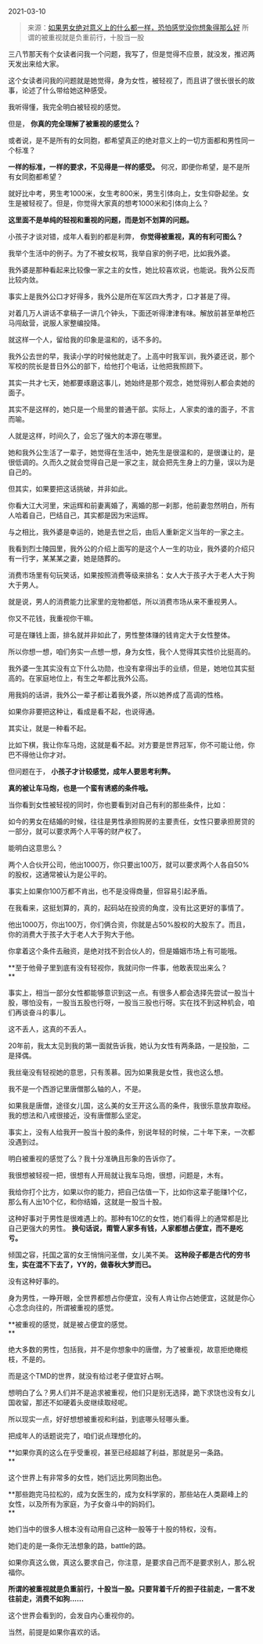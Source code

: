 2021-03-10

> 来源：[如果男女绝对意义上的什么都一样，恐怕感觉没你想象得那么好](http://mp.weixin.qq.com/s?__biz=MzU3NDc5Nzc0NQ==&mid=2247500485&idx=2&sn=bb6bbb43577dcf2c3f478eb1c858c6c8&chksm=fd2e601bca59e90daf0703ef23166e85e63520564df9ad64c1c38332c58fee68a0bf9fe568b6&scene=27#wechat_redirect)
> 所谓的被重视就是负重前行，十股当一股

三八节那天有个女读者问我一个问题，我写了，但是觉得不应景，就没发，推迟两天发出来给大家。

  

这个女读者问我的问题就是她觉得，身为女性，被轻视了，而且讲了很长很长的故事，论述了什么带给她这种感受。

  

我听得懂，我完全明白被轻视的感觉。  

  

但是， **你真的完全理解了被重视的感觉么？**

  

或者说，是不是所有的女同胞，都希望真正的绝对意义上的一切方面都和男性同一个标准？  

  

 **一样的标准，一样的要求，不见得是一样的感受。** 何况，即便你希望，是不是所有女同胞都希望？

  

就好比中考，男生考1000米，女生考800米，男生引体向上，女生仰卧起坐。女生是被轻视了。但是，你觉得大家真的想考1000米和引体向上么？  

  

 **这里面不是单纯的轻视和重视的问题，而是划不划算的问题。**  

  

小孩子才谈对错，成年人看到的都是利弊， **你觉得被重视，真的有利可图么？**

  

我举个生活中的例子。为了不被女权骂，我举自家的例子吧，比如我外婆。  

  

我外婆是那种看起来比较像一家之主的女性，她比较喜欢说，也能说。我外公反而比较内敛。

  

事实上是我外公口才好得多，我外公是所在军区四大秀才，口才甚是了得。

  

对着几万人讲话不拿稿子一讲几个钟头，下面还听得津津有味。解放前甚至单枪匹马闯敌营，说服人家整编投降。

  

就这样一个人，留给我的印象是温和的，话不多的。  

  

我外公去世的早，我读小学的时候他就走了。上高中时我军训，我外婆还说，那个军校的院长是昔日外公的部下，给他打个电话，让他把我照顾下。  

  

其实一共才七天，她都要琢磨这事儿，她始终是那个观念，她觉得别人都会卖她的面子。

  

其实不是这样的，她只是一个局里的普通干部。实际上，人家卖的谁的面子，不言而喻。

  

人就是这样，时间久了，会忘了强大的本源在哪里。  

  

她和我外公生活了一辈子，她觉得在生活中，她先生是很温和的，是很谦让的，是很低调的。久而久之就会觉得自己是一家之主，就会把先生身上的力量，误以为是自己的。  

  

但其实，如果要把这话挑破，并非如此。  

  

你看大江大河里，宋运辉和前妻离婚了，离婚的那一刹那，他前妻忽然明白，所有人哈着自己，巴结自己，其实都是因为宋运辉。

  

与之相比，我外婆是幸运的，她是去世之后，由后人重新定义当年的一家之主。  

  

我看到烈士陵园里，我外公的介绍上面写的是这个人一生的功业，我外婆的介绍只有一行字，某某某之妻，她是随葬的。

  

消费市场里有句玩笑话，如果按照消费等级来排名：女人大于孩子大于老人大于狗大于男人。  

  

就是说，男人的消费能力比家里的宠物都低，所以消费市场从来不重视男人。  

  

你又不花钱，我重视你干嘛。  

  

可是在赚钱上面，排名就并非如此了，男性整体赚的钱肯定大于女性整体。  

  

所以你想一想，咱们务实一点想一想，身为女性，我个人觉得其实性价比挺高的。  

  

我外婆一生其实没有立下什么功勋，也没有拿得出手的业绩，但是，她地位其实挺高的。在家庭地位上，有生之年都比我外公高。

  

用我妈的话讲，我外公一辈子都让着我外婆，所以她养成了高调的性格。  

  

如果你非要把这种让，看成是看不起，也说得通。  

  

其实让，就是一种看不起。

  

比如下棋，我让你车马炮，这就是看不起。对方要是世界冠军，你不可能让他，你巴不得他让你才对。  

  

但问题在于， **小孩子才计较感觉，成年人要思考利弊。**  

  

 **真的被让车马炮，也是一个蛮有诱惑的条件哦。**

  

当你看到女性被轻视的同时，你也要看到对自己有利的那些条件，比如：

  

如今的男女在结婚的时候，往往是男性承担购房的主要责任，女性只要承担房贷的一部分，就可以要求两个人平等的财产权了。  

  

能明白这意思么？  

  

两个人合伙开公司，他出1000万，你只要出100万，就可以要求两个人各自50%的股权，这通常被认为是公平的。

  

事实上如果你100万都不肯出，也不是没得商量，但容易引起矛盾。  

  

在我看来，这挺划算的，真的，起码站在投资的角度，没有比这更好的事情了。  

  

他出1000万，你出100万，你们俩合资，你就是占50%股权的大股东了。而且，你的消费大于孩子大于老人大于狗大于他。  

  

你拿着这个条件去融资，是绝对找不到合伙人的，但是婚姻市场上有可能哦。  

  

 **至于他骨子里到底有没有轻视你，我就问你一件事，他敢表现出来么？  
**

  

事实上，相当一部分女性都能够意识到这一点。有很多人都会选择先尝试一股当十股，哪怕没有，一股当五股也行呀，一股当三股也行呀。实在找不到这种机会，咱们再谈奋斗的事儿。

  

这不丢人，这真的不丢人。

  

20年前，我太太见到我的第一面就告诉我，她认为女性有两条路，一是投胎，二是择偶。  

  

我丝毫没有轻视她的意思，只有羡慕。因为如果我是女性，我也这么想。

  

我不是一个西游记里唐僧那么轴的人，不是。  

  

如果我是唐僧，途径女儿国，这么美的女王开这么高的条件，我很乐意放弃取经。我的想法和八戒很接近，没有唐僧那么坚定。

  

事实上，没有人给我开一股当十股的条件，别说年轻的时候，二十年下来，一次都没遇到过。  

  

明白被重视的感觉了么？我十分准确且形象的告诉你了。  

  

我很想被轻视一把，很想有人开局就让我车马炮，很想，问题是，木有。  

  

我给你打个比方，如果以你的能力，把自己估值一下，比如你这辈子能赚1个亿，那么有人出10个亿，和你结婚，这就是一股当十股。

  

这种好事对于男性是很难遇上的。那种有10亿的女性，她们看得上的通常都是比自己更强大的男性。 **换句话说，甭管人家多有钱，人家都想占便宜，而不是吃亏。**  

  

倾国之容，托国之富的女王悄悄问圣僧，女儿美不美。 **这种段子都是古代的穷书生，实在混不下去了，YY的，做春秋大梦而已。**

  

没有这种好事的。  

  

身为男性，一睁开眼，全世界都想占你便宜，没有人肯让你占她便宜，这就是你心心念念向往的，所谓被重视的感觉。  

  

 **被重视的感觉，就是被占便宜的感觉。  
**

  

绝大多数的男性，包括我，并不是你想象中的唐僧，为了被重视，故意拒绝橄榄枝，不是的。  

  

而是这个TMD的世界，就没有给过老子便宜好占啊。  

  

想明白了么？男人们并不是追求被重视，他们只是别无选择，跪下求饶也没有女儿国收留，那还不如硬着头皮继续取经呢。  

  

所以现实一点，好好想想被重视和利益，到底哪头轻哪头重。

  

把成年人的话题说完了，咱们说点理想化的。  

  

 **如果你真的这么在乎受重视，甚至已经超越了利益，那就是另一条路。  
**

  

这个世界上有非常多的女性，她们远比男同胞出色。

  

 **那些跑完马拉松的，成为女医生的，成为女科学家的，那些站在人类巅峰上的女性，以及所有为家庭，为子女奋斗中的妈妈们。  
**

  

她们当中的很多人根本没有动用自己这种一股等于十股的特权，没有。

  

她们走的是一条你无法想象的路，battle的路。

  

如果你真这么做，真这么要求自己，你注意，是要求自己而不是要求别人，那么祝福你。

  

 **所谓的被重视就是负重前行，十股当一股。只要背着千斤的担子往前走，一言不发往前走，消费不如狗......**

  

这个世界会看到的，会发自内心重视你的。

  

当然，前提是如果你喜欢的话。

